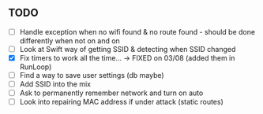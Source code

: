 ## TODO 

- [ ] Handle exception when no wifi found & no route found - should be done differently 
when not on and on 
- [ ] Look at Swift way of getting SSID & detecting when SSID changed 
- [x] Fix timers to work all the time... -> FIXED on 03/08 (added them in RunLoop)
- [ ] Find a way to save user settings (db maybe)
- [ ] Add SSID into the mix 
- [ ] Ask to permanently remember network and turn on auto 
- [ ] Look into repairing MAC address if under attack (static routes)
